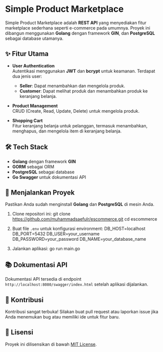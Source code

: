 # Simple Product Marketplace

Simple Product Marketplace adalah **REST API** yang menyediakan fitur marketplace sederhana seperti e-commerce pada umumnya. Proyek ini dibangun menggunakan **Golang** dengan framework **GIN**, dan **PostgreSQL** sebagai database utamanya.

## ✨ Fitur Utama

- **User Authentication**  
  Autentikasi menggunakan **JWT** dan **bcrypt** untuk keamanan. Terdapat dua jenis user:  
  - **Seller**: Dapat menambahkan dan mengelola produk.  
  - **Customer**: Dapat melihat produk dan menambahkan produk ke keranjang belanja.

- **Product Management**  
  CRUD (Create, Read, Update, Delete) untuk mengelola produk.

- **Shopping Cart**  
  Fitur keranjang belanja untuk pelanggan, termasuk menambahkan, menghapus, dan mengelola item di keranjang belanja.

## 🛠️ Tech Stack

- **Golang** dengan framework **GIN**  
- **GORM** sebagai ORM  
- **PostgreSQL** sebagai database  
- **Go Swagger** untuk dokumentasi API

## 🚀 Menjalankan Proyek

Pastikan Anda sudah menginstall **Golang** dan **PostgreSQL** di mesin Anda.

1. Clone repositori ini:
   git clone https://github.com/muhammadsaefulr/escommerce.git
   cd escommerce

2. Buat file `.env` untuk konfigurasi environment:
   DB_HOST=localhost
   DB_PORT=5432
   DB_USER=your_username
   DB_PASSWORD=your_password
   DB_NAME=your_database_name

3. Jalankan aplikasi:
   go run main.go

## 📚 Dokumentasi API

Dokumentasi API tersedia di endpoint `http://localhost:8080/swagger/index.html` setelah aplikasi dijalankan.

## 🤝 Kontribusi

Kontribusi sangat terbuka! Silakan buat pull request atau laporkan issue jika Anda menemukan bug atau memiliki ide untuk fitur baru.

## 📜 Lisensi

Proyek ini dilisensikan di bawah [MIT License](LICENSE).
